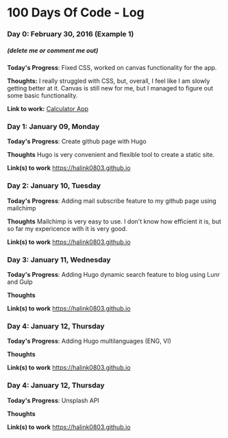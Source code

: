 # 100 Days Of Code - Log

### Day 0: February 30, 2016 (Example 1)
##### (delete me or comment me out)

**Today's Progress**: Fixed CSS, worked on canvas functionality for the app.

**Thoughts:** I really struggled with CSS, but, overall, I feel like I am slowly getting better at it. Canvas is still new for me, but I managed to figure out some basic functionality.

**Link to work:** [Calculator App](http://www.example.com)


### Day 1: January 09, Monday

**Today's Progress**: Create github page with Hugo

**Thoughts** Hugo is very convenient and flexible tool to create a static site.

**Link(s) to work**
https://halink0803.github.io

### Day 2: January 10, Tuesday

**Today's Progress**: Adding mail subscribe feature to my github page using mailchimp

**Thoughts** Mailchimp is very easy to use. I don't know how efficient it is, but so far my expericence with it is very good.

**Link(s) to work**
https://halink0803.github.io

### Day 3: January 11, Wednesday

**Today's Progress**: Adding Hugo dynamic search feature to blog using Lunr and Gulp

**Thoughts** 

**Link(s) to work**
https://halink0803.github.io

### Day 4: January 12, Thursday

**Today's Progress**: Adding Hugo multilanguages (ENG, VI)

**Thoughts** 

**Link(s) to work**
https://halink0803.github.io

### Day 4: January 12, Thursday

**Today's Progress**: Unsplash API

**Thoughts** 

**Link(s) to work**
https://halink0803.github.io